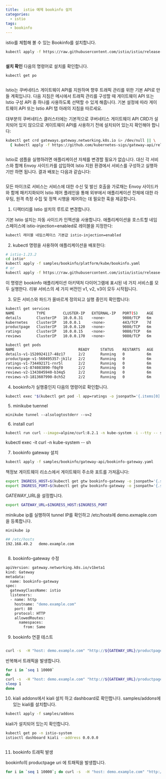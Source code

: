 ```yaml
---
title:  istio 예제 bookinfo 설치 
categories:
  - istio
tags: 
  - bookinfo
---
```


istio를 체험해 볼 수 있는 Bookinfo를 설치합니다.

```bash
kubectl apply -f https://raw.githubusercontent.com/istio/istio/release-1.23/samples/bookinfo/platform/kube/bookinfo.yaml

```
<figure style="width: 100%" class="align-center">
  <img src="{{ site.url }}{{ site.baseurl }}/assets/images/istio/01-install-bookinfo.png" alt="">
  <figcaption></figcaption>
</figure>  

**설치 확인**
다음의 명령어로 설치를 확인합니다.  
```bash
kubectl get po
```

<figure style="width: 100%" class="align-center">
  <img src="{{ site.url }}{{ site.baseurl }}/assets/images/istio/02-get-pods-istio.png" alt="">
  <figcaption></figcaption>
</figure>  


Istio는 쿠버네티스 게이트웨이 API를 지원하며 향후 트래픽 관리를 위한 기본 API로 만들 계획입니다. 다음 지침은 메시에서 트래픽 관리를 구성할 때 게이트웨이 API 또는 Istio 구성 API 중 하나를 사용하도록 선택할 수 있게 해줍니다. 기본 설정에 따라 게이트웨이 API 또는 Istio API 탭 아래의 지침을 따르세요.

대부분의 쿠버네티스 클러스터에는 기본적으로 쿠버네티스 게이트웨이 API CRD가 설치되어 있지 않으므로 게이트웨이 API를 사용하기 전에 설치되어 있는지 확인해야 합니다:

```bash
kubectl get crd gateways.gateway.networking.k8s.io &> /dev/null || \
  { kubectl apply -f https://github.com/kubernetes-sigs/gateway-api/releases/download/v1.1.0/standard-install.yaml; }
```

<figure style="width: 100%" class="align-center">
  <img src="{{ site.url }}{{ site.baseurl }}/assets/images/istio/03-install-crd-gateway.png" alt="">
  <figcaption></figcaption>
</figure>  

Istio로 샘플을 실행하려면 애플리케이션 자체를 변경할 필요가 없습니다. 대신 각 서비스와 함께 Envoy 사이드카를 삽입하여 Istio 지원 환경에서 서비스를 구성하고 실행하기만 하면 됩니다. 결과 배포는 다음과 같습니다:

<figure style="width: 100%" class="align-center">
  <img src="{{ site.url }}{{ site.baseurl }}/assets/images/istio/04-bookinfo.png" alt="">
  <figcaption></figcaption>
</figure>  

모든 마이크로 서비스는 서비스에 대한 수신 및 발신 호출을 가로채는 Envoy 사이드카와 함께 패키지화되어 Istio 제어 플레인을 통해 외부에서 애플리케이션 전체에 대한 라우팅, 원격 측정 수집 및 정책 시행을 제어하는 데 필요한 훅을 제공합니다.

1. 디렉터리를 Istio 설치의 루트로 변경합니다.

기본 Istio 설치는 자동 사이드카 인젝션을 사용합니다. 애플리케이션을 호스트할 네임스페이스에 istio-injection=enabled로 레이블을 지정한다:
```bash
kubectl 레이블 네임스페이스 기본값 istio-injection=enabled
```

2. kubectl 명령을 사용하여 애플리케이션을 배포한다:

```bash
# istio-1.23.2
cd istio*
kubectl apply -f samples/bookinfo/platform/kube/bookinfo.yaml
# or
kubectl apply -f https://raw.githubusercontent.com/istio/istio/release-1.23/samples/bookinfo/platform/kube/bookinfo.yaml
```

이 명령은 bookinfo 애플리케이션 아키텍처 다이어그램에 표시된 네 가지 서비스를 모두 실행한다. 리뷰 서비스의 세 가지 버전인 v1, v2, v3이 모두 시작됩니다.

3. 모든 서비스와 파드가 올바르게 정의되고 실행 중인지 확인합니다:

```bash
kubectl get services
NAME          TYPE        CLUSTER-IP   EXTERNAL-IP   PORT(S)    AGE
details       ClusterIP   10.0.0.31    <none>        9080/TCP   6m
kubernetes    ClusterIP   10.0.0.1     <none>        443/TCP    7d
productpage   ClusterIP   10.0.0.120   <none>        9080/TCP   6m
ratings       ClusterIP   10.0.0.15    <none>        9080/TCP   6m
reviews       ClusterIP   10.0.0.170   <none>        9080/TCP   6m
```


```bash
kubectl get pods
NAME                             READY     STATUS    RESTARTS   AGE
details-v1-1520924117-48z17      2/2       Running   0          6m
productpage-v1-560495357-jk1lz   2/2       Running   0          6m
ratings-v1-734492171-rnr5l       2/2       Running   0          6m
reviews-v1-874083890-f0qf0       2/2       Running   0          6m
reviews-v2-1343845940-b34q5      2/2       Running   0          6m
reviews-v3-1813607990-8ch52      2/2       Running   0          6m
```

4. bookinfo가 실행중인지 다음의 명령어로 확인합니다.  
```bash
kubectl exec "$(kubectl get pod -l app=ratings -o jsonpath='{.items[0].metadata.name}')" -c ratings -- curl -sS productpage:9080/productpage | grep -o "<title>.*</title>"

```

5. minikube tuennel 

```
minikube tunnel --alsologtostderr --v=2
```

6. install curl 

```bash
kubectl run curl --image=alpine/curl:8.2.1 -n kube-system -i --tty -- sh
```

kubectl exec -it curl -n kube-system -- sh 

7. bookinfo gateway 설치  
   
```bash
kubectl apply -f samples/bookinfo/gateway-api/bookinfo-gateway.yaml
```
책정보 게이트웨이 리소스에서 게이트웨이 주소와 포트를 가져옵니다:
```bash
export INGRESS_HOST=$(kubectl get gtw bookinfo-gateway -o jsonpath='{.status.addresses[0].value}')
export INGRESS_PORT=$(kubectl get gtw bookinfo-gateway -o jsonpath='{.spec.listeners[?(@.name=="http")].port}')
```
GATEWAY_URL을 설정합니다.
```bash
export GATEWAY_URL=$INGRESS_HOST:$INGRESS_PORT
```

minikube ip를 실행하여 tunnel IP를 확인하고 /etc/hosts에 demo.exmaple.com을 등록합니다.
```bash
minikube ip

## /etc/hosts
192.168.49.2   demo.example.com
```

<figure style="width: 100%" class="align-center">
  <img src="{{ site.url }}{{ site.baseurl }}/assets/images/istio/05-minikube-ip.png" alt="">
  <figcaption></figcaption>
</figure>  

8. bookinfo-gateway 수정

```bash
apiVersion: gateway.networking.k8s.io/v1beta1
kind: Gateway
metadata:
  name: bookinfo-gateway
spec:
  gatewayClassName: istio
  listeners:
  - name: http
    hostname: "demo.example.com"
    port: 80
    protocol: HTTP
    allowedRoutes:
      namespaces:
        from: Same
```

9. bookinfo 연결 테스트 

```bash

curl -s  -H "host: demo.example.com" "http://${GATEWAY_URL}/productpage" | grep -o "<title>.*</title>"
```

반복해서 트래픽을 발생합니다.
```bash
for i in `seq 1 10000`
do
curl -s  -H "host: demo.example.com" "http://${GATEWAY_URL}/productpage" | grep -o "<title>.*</title>"
sleep 1
done

```

10. kiali addons에서 kiali 설치 하고 dashboard로 확인합니다.
samples/addons에 있는 kiali를 설치합니다.  
```bash
kubectl apply -f samples/addons
```

kiali가 설치되어 있는지 확인합니다.  

```bash
kubectl get po -n istio-system 
istioctl dashboard kiali --address 0.0.0.0
```


<figure style="width: 100%" class="align-center">
  <img src="{{ site.url }}{{ site.baseurl }}/assets/images/istio/install-addons.png" alt="">
  <figcaption></figcaption>
</figure>  

11. bookinfo 트래픽 발생

bookinfo의 productpage uri 에 트패픽을 발생합니다.
```bash
for i in `seq 1 10000`; do curl -s  -H "host: demo.example.com" "http://${GATEWAY_URL}/productpage" | grep -o "<title>.*</title>"; sleep 1; done
```

<figure style="width: 100%" class="align-center">
  <img src="{{ site.url }}{{ site.baseurl }}/assets/images/istio/traffic-grapah.png" alt="">
  <figcaption></figcaption>
</figure> 

